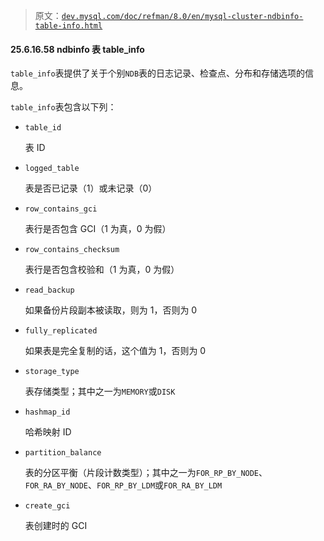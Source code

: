 > 原文：[`dev.mysql.com/doc/refman/8.0/en/mysql-cluster-ndbinfo-table-info.html`](https://dev.mysql.com/doc/refman/8.0/en/mysql-cluster-ndbinfo-table-info.html)

#### 25.6.16.58 ndbinfo 表 table_info

`table_info`表提供了关于个别`NDB`表的日志记录、检查点、分布和存储选项的信息。

`table_info`表包含以下列：

+   `table_id`

    表 ID

+   `logged_table`

    表是否已记录（1）或未记录（0）

+   `row_contains_gci`

    表行是否包含 GCI（1 为真，0 为假）

+   `row_contains_checksum`

    表行是否包含校验和（1 为真，0 为假）

+   `read_backup`

    如果备份片段副本被读取，则为 1，否则为 0

+   `fully_replicated`

    如果表是完全复制的话，这个值为 1，否则为 0

+   `storage_type`

    表存储类型；其中之一为`MEMORY`或`DISK`

+   `hashmap_id`

    哈希映射 ID

+   `partition_balance`

    表的分区平衡（片段计数类型）；其中之一为`FOR_RP_BY_NODE`、`FOR_RA_BY_NODE`、`FOR_RP_BY_LDM`或`FOR_RA_BY_LDM`

+   `create_gci`

    表创建时的 GCI
